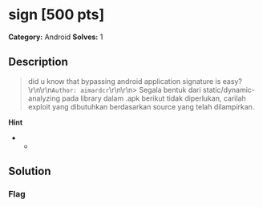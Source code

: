 # sign [500 pts]

**Category:** Android
**Solves:** 1

## Description
>did u know that bypassing android application signature is easy?\r\n\r\n`Author: aimardcr`\r\n\r\n> Segala bentuk dari static/dynamic-analyzing pada library dalam .apk berikut tidak diperlukan, carilah exploit yang dibutuhkan berdasarkan source yang telah dilampirkan.

**Hint**
* -

## Solution

### Flag

